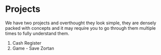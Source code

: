 # Projects

We have two projects and overthought they look simple, they are densely packed with concepts and it may require you to go through them multiple times to fully understand them.

1. Cash Register
2. Game - Save Zortan
